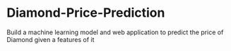 # Diamond-Price-Prediction
Build a machine learning model and web application to predict the price of Diamond given a features of it
